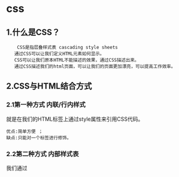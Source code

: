 # css

## 1.什么是CSS？

```
	CSS是指层叠样式表 cascading style sheets
​	通过CSS可以让我们定义HTML元素如何显示。
​	CSS可以让我们原本HTML不能描述的效果，通过CSS描述出来。
​	通过CSS描述我们的html页面，可以让我们的页面更加漂亮，可以提高工作效率。
```

## 2.CSS与HTML结合方式

### 2.1第一种方式 内联/行内样式

就是在我们的HTML标签上通过style属性来引用CSS代码。

```
优点:简单方便 ；
缺点:只能对一个标签进行修饰。
```

### 2.2第二种方式 内部样式表

我们通过<style>标签来声明我们的CSS. 通常<style>标签我们推荐写在head和body之间，

也就是“脖子”的位置

```
	优点:可以通过多个标签进行统一的样式设置

​	缺点: 它只能在本页面上进行修饰

​	语法： 选择器 {属性:值;属性:值}
```

```
。。。
</head>
<style>
    div{
        color: red;
    }
</style>
<body>
    <div><h1><font face ="字魂49号-逍遥行书">顶部导航区域</font></h1>></div>
    。。。
```

### 2.3第三种方式 外部样式表

1.我们需要单独定义一个CSS文件,注意CSS文件的后缀名就是.css

​	在<head>中使用<link>标签引用外部的css文件

```
<link rel="stylesheet" href="css文件路径">
```

2.还可以使用另一种引入css文件的方式：

```
<style> 
	@import 'css/css01.css' 
</style>
```

关于外部导入css使用<link>与@import的区别? 

```
(1).加载顺序不同

​		@import方式导入会先加载html，然后才导入css样式，那么如果网络条件不好，就会先看到			没有修饰的页面，然后才看到修饰后的页面。

​		如果使用link方式，它会先加载样式表，也就是说，我们看到的直接就是修饰的页面；

(2).@import方式导入css样式，它是不支持javascript的动态修改的。而link支持。

三种样式表的优先级：满足就近原则：
	内联 > 内部 > 外部
```

## 3.CSS的使用

### 3.1.css中选择器

#### 3.1.1元素(标签)选择器

它可以对页面上相同的标签进行统一的设置，它描述的就是标签的名称.

#### 3.1.2类选择器

在使用时使用"."来描述，它描述的是元素上的class属性值

####  3.1.3id选择器

它只能选择一个元素，使用 "#" 引入，引用的是元素的id属性值。

id选择器，比类选择器更具有唯一性

```
css_01.css
h2{
    color: rgb(89, 0, 255);
    font: face="字魂49号-逍遥行书";
}

#a{
    color: blue;
}
.b{
    color: red;
}

test.html
<body>  
    <h2>hello world</h2>
    <p id = "a">我是a</p>
    <p class="b">我是b</p>
</body>
```

#### 3.1.4选择器组

逗号表示，谁和谁。

例如，我有手机，你有手机，他也有手机，一条一条写太麻烦，就可以合并编写

```
我,你,他{
	手机 
}

#a,.b{
    color: blue;
}
```

#### 3.1.5派生选择器

子代：父子关系（隔代不管）

后代：父子孙，曾孙，从孙...

![image-20200910142529913](image-20200910142529913.png)



#### 3.1.6CSS伪类

CSS伪类可对css的选择器添加一些特殊效果

```
伪类属性列表：

​	:active 向被激活的元素添加样式。

​	:hover 当鼠标悬浮在元素上方时，向元素添加样式。

​	:link 向未被访问的链接添加样式。

​	:visited 向已被访问的链接添加样式。

​	:first-child 向元素的第一个子元素添加样式。
```

超链接的伪类：要遵守使用顺序，爱恨原则 LoVeHAte，lvha

```
a:link {color: #FF0000} /* 未访问的链接 */ 
a:visited {color: #00FF00} /* 已访问的链接 */ 
a:hover {color: #FF00FF} /* 鼠标移动到链接上 */ 
a:active {color: #0000FF} /* 选定的链接 */
```

### 3.2 CSS基本属性

#### 3.2.1文本属性

```
	指定字体：font-family : value;

​	字体大小：font-size : value;

		px：像素
		em：倍数

​	字体加粗：font-weight : normal/bold;

​	文本颜色：color : value;

​	文本排列：text-align : left/right/center;

​	文字修饰：text-decoration : none/underline;

​	行高：line-height : value;

​	首行文本缩进：text-indent : value （2em）;
```

#### 3.2.2背景属性

CSS 允许应用纯色作为背景，也允许使用背景图像创建相当复杂的效果。

```
	background-color 设置元素的背景颜色。
​	background-image 把图像设置为背景。
		
		background-image: url('img/1.jpg');
		
​background-repeat 设置背景图像的墙纸效果，是否及如何重复

    repeat：在垂直方向和水平方向重复，为重复值
    repeat-x：仅在水平方向重复
    repeat-y：仅在垂直方向重复
    no-repeat：仅显示一次
    
​background-position 设置背景图像的起始位置
    1：控制水平方向 x轴： 正值，向右移动； 负值，向左移动
    2：控制垂直方向 y轴： 正值，向下移动； 负值，向上移动

	/* 图片向左移动50px，向下移动100px （可以为负值） */ 
	background-position:50px 100px;
	
​background-attachment 背景图像是否固定或者随着页面的其余部分滚动

    默认值是 scroll：默认情况下，背景会随文档滚动
    可取值为 fixed：背景图像固定，并不会随着页面的其余部分滚动，常用于实现称为水印的图像
    
    background-attachment: fixed;
```

#### 3.2.3列表属性

```
CSS列表属性作用如下：

​	设置不同的列表项标记为有序列表:<ol>
​	设置不同的列表项标记为无序列表<ul>
​	其中，<li>为分支项
​	设置列表项标记为图像


有两种类型的列表：

​	无序列表 - 列表项标记用特殊图形（如小黑点、小方框等）
​	有序列表 - 列表项的标记有数字或字母

使用CSS，可以列出进一步的样式，并可用图像作列表项标记。
list-style-type:url('img/list-img-1.gif');

ul:
    ​	none：无标记。（去除标记）
    ​	disc：默认。标记是实心圆。
    ​	circle：标记是空心圆。
    ​	square：标记是实心方块。
    
ol:
    ​	decimal：标记是数字。
    ​	decimal-leading-zero：0开头的数字标记。(01, 02, 03, 等。)
    ​	lower-roman：小写罗马数字(i, ii, iii, iv, v, 等。)
    ​	upper-roman：大写罗马数字(I, II, III, IV, V, 等。)
    ​	lower-alpha：小写英文字母The marker is lower-alpha (a, b, c, d, e,等。)
    ​	upper-alpha：大写英文字母The marker is upper-alpha (A, B, C, D, E,等。)
```

```
<style>
    li{
    float: left;/*纵向水平*/
    width: 150px;/*li的宽度*/
    list-style-type: none;/*去除原点*/
    background: black;/*背景色*/
    color: white;/*字体颜色*/
    font-family: "字魂49号-逍遥行书";/*字体样式*/
    text-align: center;/*文字居中对齐*/
    line-height: 40px;/*行高*/
    font-size: 1.1em;/*字体大小*/
    cursor: pointer;/*鼠标样式*/
}
li:hover{
    /*悬停*/
    background: orange;
    font-weight: bold;
    line-height: 48px;
}
</style>
<body>
    <ul>
        <li>Java</li>
        <li>python</li>
        <li>c++</li>
    </ul>
</body>
```



#### 3.2.4 边框属性

CSS边框属性允许你指定一个元素边框的样式和颜色

```
div{
	border-width: 20px; 
	border-color: green; 
	border-style: outset; 
}
```

```
border-style取值：

​	dotted：定义一个点线边框
​	dashed：定义一个虚线边框
​	solid：定义实线边框
​	double：定义两个边框，两个边框的宽度和border-width的值相同
​	groove：定义3D沟槽边框。效果取决于边框的颜色值
​	ridge：定义3D脊边框。效果取决于边框的颜色值
​	insert：定义一个3D的嵌入边框，效果取决于边框的颜色值
​	outset：定义一个3D突出边框。效果取决于边框的颜色值
```

#### 3.2.5轮廓属性

```
轮廓（outline）是绘制于元素周围的一条线，位于边框边缘的外围，可起到突出元素的作用。

轮廓和边框的区别：

​	边框 (border) 可以是围绕元素内容和内边距的一条或多条线；
​	轮廓（outline）是绘制于元素周围的一条线，位于边框边缘的外围，可起到突出元素的作用。

CSS outline 属性规定元素轮廓的样式、颜色和宽度。
```

#### 3.2.6盒子模型

所有HTML元素可以看作盒子，在CSS中，"box model"这一术语是用来设计和布局时使用。

CSS盒子模型本质上是一个盒子，封装周围的HTML元素，它包括：边距，边框，填充，和实际内容。

盒子模型允许我们在其它元素和周围元素边框之间的空间放置元素。

下面的图片说明了盒子模型(Box Model)：

![image-20200910160506095](image-20200910160506095.png)

```
	margin(外边距) - 盒子与盒子之间的距离
​	border(边框) - 盒子的保护壳
​	padding(内边距/填充) - 内填充，盒子边与内容之间的距离
​	content(内容) - 盒子的内容，显示的文本或图像
```

### 3.3 CSS定位

#### 3.3.1默认定位

块级元素：h1~h6，p, div 等，自上而下，垂直排列（自动换行）；可以改变宽高

![image-20200910160941289](image-20200910160941289.png)

行内元素：a,b,span,等，从左向右，水平排列（不会换行）；不能改变宽高

![image-20200910160955439](image-20200910160955439.png)

行内块元素：input,img等，从左向右，水平排列（自动换行）；可以改变宽高

![image-20200910161009101](image-20200910161009101.png)



#### 3.3.2浮动定位

```
让元素“飞”起来。不仅可以靠着左边或右边。还可以消除“块级”的霸道特性（独自占一行）。
float取值：
	
​	none ：不浮动
​	left：贴着左边 浮动
​	right：贴着右边 浮动
```

<img src="image-20200910161233068.png" alt="image-20200910161233068" style="zoom:67%;" />



#### 3.3.3相对定位

和原来的位置进行比较，进行移动定位（偏移）

<img src="image-20200910171118333.png" alt="image-20200910171118333" style="zoom:50%;" />



**3.3.4** **绝对定位**

本元素与已定位的祖先元素的距离

如果父级元素定位了，就以父级为参照物；

如果父级没定位，找爷爷级，爷爷定位了，以爷爷为参照物。

如果爷爷没定位，继续向上找，都没定位的话，body是最终选择。

```
<div class="yeye"> 
	<div class="father"> 
		<div class="a">1</div> 
		<div class="b">2</div> 
		<div class="c">3</div>
	</div> 
</div>
```

<img src="image-20200910205200879.png" alt="image-20200910205200879" style="zoom:67%;" />

<img src="C:\Users\羽丶寂\AppData\Roaming\Typora\typora-user-images\image-20200910205344693.png" alt="image-20200910205344693" style="zoom:67%;" />

#### 3.3.5 固定定位

将元素的内容固定在页面的某个位置，当用户向下滚动页面时元素框并不随着移动

<img src="image-20200910205546755.png" alt="image-20200910205546755" style="zoom:67%;" />

#### 3.3.6 z-index

如果有重叠元素，使用z轴属性，定义上下层次。

<img src="image-20200910205618895.png" alt="image-20200910205618895" style="zoom:67%;" />

```
注意：
​	z轴属性，要配合相对或绝对定位来使用。
​	z值没有额定数值（整型就可以，具体用数字几，悉听尊便）
```

## 4. CSS3

### 4.1 圆角

```
border-radius：左上 右上 右下 左下;
border-radius：四个角;
border-radius：50%; 圆形
```

#### 4.2 盒子阴影

```
box-shadow：1 2 3 4 5;

​	1：水平偏移
​	2：垂直偏移
​	3：模糊半径
​	4：扩张半径
​	5：颜色
```

### 4.3 渐变

#### 4.3.1 线性渐变/水平渐变

```
background:linear-gradient([方向/角度]，颜色列表)；

.a1 {background: linear-gradient(red,black); }
.a2 {background: linear-gradient(red,black,pink, green); }
.a3 {background: linear-gradient(to left,red,black); }
.a4 {background: linear-gradient(to top left,red,black); }
.a5 {background: linear-gradient(30deg,red,black); }
```

#### 4.3.2 径向渐变

以圆心向外发散

```
background: radial-gradient(颜色列表);

.a1 { background: radial-gradient(red, black); }
.a2 { background: radial-gradient(red, black, pink, green); }
.a3 { border-radius: 50%; background: radial-gradient(red, black); }
```

### 4.4 背景

#### 4.4.1 背景位置

```
background-origin：指定了背景图像的位置区域

​	border-box : 背景贴边框的边
​	padding-box : 背景贴内边框的边
​	content-box : 背景贴内容的边

div { 
	background: url("img/1.jpg") no-repeat; 
	width: 200px; 
	height: 80px; 
	margin: 20px; 
	border: 10px dashed black; 
	padding: 20px; 
}
.a {
	background-origin: border-box; 
}
.b {background-origin: padding-box; }
.c {background-origin: content-box; }
```

#### 4.4.2 背景裁切

```
background-clip: 

​	border-box 边框开切
​	padding-box 内边距开切
​	content-box 内容开切
<style> 
	div { 
		width: 200px; height: 80px;
        border: 10px dashed red; 
        background-color: darkcyan; 
        margin: 20px; 
        padding: 20px; 
    }
    .a {background-clip: border-box; }
    .b {background-clip: padding-box; }
    .c {background-clip: content-box; }
</style>
```

#### 4.4.3 背景大小

```
background-size: 

​	cover 缩放成完全【覆盖】背景区域最小大小
​	contain 缩放成完全【适应】背景区域最大大小

div { 
    background: url("img/1.jpg") no-repeat; 
    width: 200px; 
    height: 100px; 
    border: 2px solid red; 
    margin: 20px; 
}
.a {
    background-size: cover; /* 完全覆盖 */ 
}
.b {
    background-size: contain; /* 完全适应 */
 }
```

### 4.5 过渡动画

#### 4.5.1 过渡

```
从一个状态到另一个状态，中间的“缓慢”过程；
缺点是，控制不了中间某个时间点。
transition｛1 2 3 4｝ 

​	1：过渡或动画模拟的css属性
​	2：完成过渡所使用的时间（2s内完成）
​	3：过渡函数。。。
		linear：匀速
		ease：渐慢
		ease-in：加速
		ease-out：减速
		ease-in-out：先加速后减速
​	4：过渡开始出现的延迟时间
	transition: width 2s ease 1s;
```

![image-20200910215739662](image-20200910215739662.png)

```
<style> 
    div{
        width: 100px;
        height: 50px; 
        border: 2px solid red; /*边框*/
 
    }
    .a{ transition: width 2s ease-in-out 0s; /*1秒过后，div在2秒内匀速缓慢的变宽*/ 
        
    }
    div:hover{ 
        width: 500px;
    } /*触发div变宽*/ 
</style>
```

#### 4.5.2 动画

```
从一个状态到另一个状态，过程中每个时间点都可以控制。

​	关键帧：@keyframes 动画帧 { from{} to{} } 或者{ 0%{} 20%{}... }
​	动画属性：animation{ 1 , 2 , 3 , 4 , 5 
		1：动画帧
		2：执行时间
		3：过渡函数
		4：动画执行的延迟（可省略）
		5：动画执行的次数
```

```
需求1：一个 元素从左向右移动，3秒内执行2次 
	@keyframes x{ 
		from{ margin-left: 0px;} 
		to{ margin-left: 550px;} 
	}
	img{
		animation: x 3s linear 2; 
	}
需求2：一个 元素从左向右移动，3秒内执行完成。无限次交替执行

​	infinite：无限次
​	alternate：来回执行（交替，一去一回，算两次）

    <style> 
        .wai{width: 600px; height: 100px; border: 2px solid red; }
        .nei{width: 40px; height: 80px; margin: 5px; background: red; }

        @keyframes x2{ 
            0%{ margin-left: 0px; } 
            25%{ background: yellowgreen; } 
            50%{ background: goldenrod; } 
            75%{ background: palevioletred;} 
            100%{background: coral; margin-left: 550px; } 
        }
        .nei{animation: x2 3s linear infinite alternate; }
    </style>
    <body>
        <div class="wai"> 
            <div class="nei"></div> 
        </div>
    </body>
```







